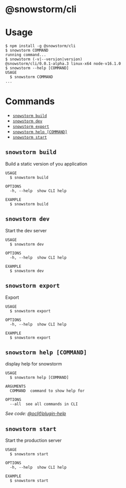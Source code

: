 @snowstorm/cli
==============

# Usage
<!-- usage -->
```sh-session
$ npm install -g @snowstorm/cli
$ snowstorm COMMAND
running command...
$ snowstorm (-v|--version|version)
@snowstorm/cli/0.0.1-alpha.3 linux-x64 node-v16.1.0
$ snowstorm --help [COMMAND]
USAGE
  $ snowstorm COMMAND
...
```
<!-- usagestop -->
# Commands
<!-- commands -->
* [`snowstorm build`](#snowstorm-build)
* [`snowstorm dev`](#snowstorm-dev)
* [`snowstorm export`](#snowstorm-export)
* [`snowstorm help [COMMAND]`](#snowstorm-help-command)
* [`snowstorm start`](#snowstorm-start)

## `snowstorm build`

Build a static version of you application

```
USAGE
  $ snowstorm build

OPTIONS
  -h, --help  show CLI help

EXAMPLE
  $ snowstorm build
```

## `snowstorm dev`

Start the dev server

```
USAGE
  $ snowstorm dev

OPTIONS
  -h, --help  show CLI help

EXAMPLE
  $ snowstorm dev
```

## `snowstorm export`

Export

```
USAGE
  $ snowstorm export

OPTIONS
  -h, --help  show CLI help

EXAMPLE
  $ snowstorm export
```

## `snowstorm help [COMMAND]`

display help for snowstorm

```
USAGE
  $ snowstorm help [COMMAND]

ARGUMENTS
  COMMAND  command to show help for

OPTIONS
  --all  see all commands in CLI
```

_See code: [@oclif/plugin-help](https://github.com/oclif/plugin-help/blob/v3.2.3/src/commands/help.ts)_

## `snowstorm start`

Start the production server

```
USAGE
  $ snowstorm start

OPTIONS
  -h, --help  show CLI help

EXAMPLE
  $ snowstorm start
```
<!-- commandsstop -->
